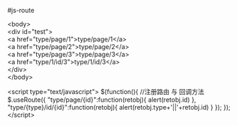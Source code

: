 #js-route

\<body\> <br>
    \<div id="test"\> <br>
		\<a href="type/page/1"\>type/page/1\</a\> <br>
		\<a href="type/page/2"\>type/page/2\</a\> <br>
		\<a href="type/page/3"\>type/page/3\</a\> <br>
		\<a href="type/1/id/3"\>type/1/id/3\</a\> <br>
	\</div> <br>
 \</body> <br>

 \<script type="text/javascript"\>
	$(function(){
		//注册路由 与 回调方法
		$.useRoute({
			"type/page/{id}":function(retobj){
				alert(retobj.id)
			},
			"type/{type}/id/{id}":function(retobj){
				alert(retobj.type+'||'+retobj.id)
			}
		});
	});
 \</script\>

